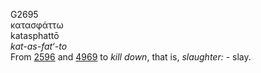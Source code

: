 <body>
  <p>G2695<br>  κατασφάττω  <br> katasphattō  <br><i>kat-as-fat‘-to </i><br>From <a href="g2596.htm">2596</a> and <a href="g4969.htm">4969</a>  to <i>kill</i> <i>down</i>, that is, <i>slaughter:</i> - slay.<br></p>
 </body>